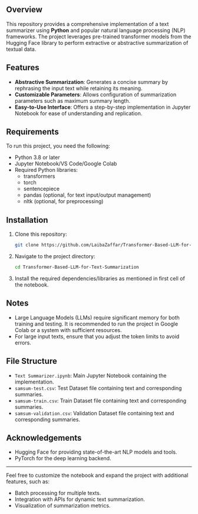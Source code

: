 ## Overview
This repository provides a comprehensive implementation of a text summarizer using **Python** and popular natural language processing (NLP) frameworks. The project leverages pre-trained transformer models from the Hugging Face library to perform extractive or abstractive summarization of textual data.

## Features
- **Abstractive Summarization**: Generates a concise summary by rephrasing the input text while retaining its meaning.
- **Customizable Parameters**: Allows configuration of summarization parameters such as maximum summary length.
- **Easy-to-Use Interface**: Offers a step-by-step implementation in Jupyter Notebook for ease of understanding and replication.

## Requirements
To run this project, you need the following:
- Python 3.8 or later
- Jupyter Notebook/VS Code/Google Colab
- Required Python libraries:
  - transformers
  - torch
  - sentencepiece
  - pandas (optional, for text input/output management)
  - nltk (optional, for preprocessing)

## Installation
1. Clone this repository:
   ```bash
   git clone https://github.com/LaibaZaffar/Transformer-Based-LLM-for-Text-Summarization.git
   ```
2. Navigate to the project directory:
   ```bash
   cd Transformer-Based-LLM-for-Text-Summarization
   ```
3. Install the required dependencies/libraries as mentioned in first cell of the notebook.

## Notes
- Large Language Models (LLMs) require significant memory for both training and testing. It is recommended to run the project in Google Colab or a system with sufficient resources.
- For large input texts, ensure that you adjust the token limits to avoid errors.

## File Structure
- `Text Summarizer.ipynb`: Main Jupyter Notebook containing the implementation.
- `samsum-test.csv`: Test Dataset file containing text and corresponding summaries.
- `samsum-train.csv`: Train Dataset file containing text and corresponding summaries.
- `samsum-validation.csv`: Validation Dataset file containing text and corresponding summaries.

## Acknowledgements
- Hugging Face for providing state-of-the-art NLP models and tools.
- PyTorch for the deep learning backend.

---
Feel free to customize the notebook and expand the project with additional features, such as:
- Batch processing for multiple texts.
- Integration with APIs for dynamic text summarization.
- Visualization of summarization metrics.

